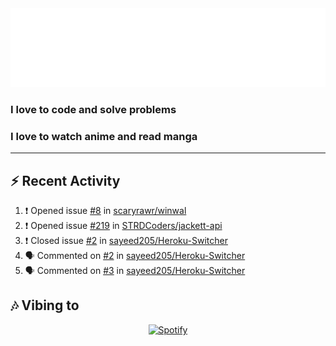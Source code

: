 <div align="center">
<img src="https://raw.githubusercontent.com/sayeed205/sayeed205/master/header.svg">
</div>
  
### I love to code and solve problems

### I love to watch anime and read manga

---
## ⚡ Recent Activity
<!--START_SECTION:activity-->
1. ❗️ Opened issue [#8](https://github.com/scaryrawr/winwal/issues/8) in [scaryrawr/winwal](https://github.com/scaryrawr/winwal)
2. ❗️ Opened issue [#219](https://github.com/STRDCoders/jackett-api/issues/219) in [STRDCoders/jackett-api](https://github.com/STRDCoders/jackett-api)
3. ❗️ Closed issue [#2](https://github.com/sayeed205/Heroku-Switcher/issues/2) in [sayeed205/Heroku-Switcher](https://github.com/sayeed205/Heroku-Switcher)
4. 🗣 Commented on [#2](https://github.com/sayeed205/Heroku-Switcher/issues/2) in [sayeed205/Heroku-Switcher](https://github.com/sayeed205/Heroku-Switcher)
5. 🗣 Commented on [#3](https://github.com/sayeed205/Heroku-Switcher/issues/3) in [sayeed205/Heroku-Switcher](https://github.com/sayeed205/Heroku-Switcher)
<!--END_SECTION:activity-->

## 🎶 Vibing to
<div align="center">
  <a href="https://open.spotify.com/user/31wgrcodyvofq7iqkfg45v2uftl4">
    <img src="https://spotify-github-profile.vercel.app/api/view.svg?uid=31wgrcodyvofq7iqkfg45v2uftl4&cover_image=true&theme=default&bar_color_cover=true" alt="Spotify"
         </a>
</div>
